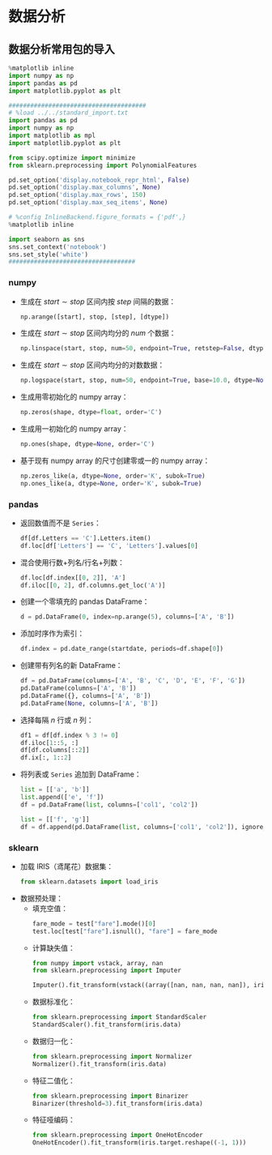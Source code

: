 # 数据分析

## 数据分析常用包的导入

```python
%matplotlib inline
import numpy as np
import pandas as pd
import matplotlib.pyplot as plt

######################################
# %load ../../standard_import.txt
import pandas as pd
import numpy as np
import matplotlib as mpl
import matplotlib.pyplot as plt

from scipy.optimize import minimize
from sklearn.preprocessing import PolynomialFeatures

pd.set_option('display.notebook_repr_html', False)
pd.set_option('display.max_columns', None)
pd.set_option('display.max_rows', 150)
pd.set_option('display.max_seq_items', None)

# %config InlineBackend.figure_formats = {'pdf',}
%matplotlib inline

import seaborn as sns
sns.set_context('notebook')
sns.set_style('white')
###################################
```

### numpy

- 生成在 $start \sim stop$ 区间内按 $step$ 间隔的数据：
  ```python
  np.arange([start], stop, [step], [dtype])
  ```
- 生成在 $start \sim stop$ 区间内均分的 $num$ 个数据：
  ```python
  np.linspace(start, stop, num=50, endpoint=True, retstep=False, dtype=None)
  ```
- 生成在 $start \sim stop$ 区间内均分的对数数据：
  ```python
  np.logspace(start, stop, num=50, endpoint=True, base=10.0, dtype=None)
  ```
- 生成用零初始化的 numpy array：
  ```python
  np.zeros(shape, dtype=float, order='C')
  ```
- 生成用一初始化的 numpy array：
  ```python
  np.ones(shape, dtype=None, order='C')
  ```
- 基于现有 numpy array 的尺寸创建零或一的 numpy array：
  ```python
  np.zeros_like(a, dtype=None, order='K', subok=True)
  np.ones_like(a, dtype=None, order='K', subok=True)
  ```

### pandas

- 返回数值而不是 `Series`：
  ```python
  df[df.Letters == 'C'].Letters.item()
  df.loc[df['Letters'] == 'C', 'Letters'].values[0]
  ```
- 混合使用行数+列名/行名+列数：
  ```python
  df.loc[df.index[[0, 2]], 'A']
  df.iloc[[0, 2], df.columns.get_loc('A')]
  ```
- 创建一个零填充的 pandas DataFrame：
  ```python
  d = pd.DataFrame(0, index=np.arange(5), columns=['A', 'B'])
  ```
- 添加时序作为索引：
  ```python
  df.index = pd.date_range(startdate, periods=df.shape[0])
  ```
- 创建带有列名的新 DataFrame：
  ```python
  df = pd.DataFrame(columns=['A', 'B', 'C', 'D', 'E', 'F', 'G'])
  pd.DataFrame(columns=['A', 'B'])
  pd.DataFrame({}, columns=['A', 'B'])
  pd.DataFrame(None, columns=['A', 'B'])
  ```
- 选择每隔 $n$ 行或 $n$ 列：
  ```python
  df1 = df[df.index % 3 != 0]
  df.iloc[1::5, :]
  df[df.columns[::2]]
  df.ix[:, 1::2]
  ```
- 将列表或 `Series` 追加到 DataFrame：
  ```python
  list = [['a', 'b']]
  list.append(['e', 'f'])
  df = pd.DataFrame(list, columns=['col1', 'col2'])

  list = [['f', 'g']]
  df = df.append(pd.DataFrame(list, columns=['col1', 'col2']), ignore_index=True)
  ```

### sklearn

- 加载 IRIS（鸢尾花）数据集：
  ```python
  from sklearn.datasets import load_iris
  ```
- 数据预处理：
  - 填充空值：
    ```python
    fare_mode = test["fare"].mode()[0]
    test.loc[test["fare"].isnull(), "fare"] = fare_mode
    ```
  - 计算缺失值：
    ```python
    from numpy import vstack, array, nan
    from sklearn.preprocessing import Imputer

    Imputer().fit_transform(vstack((array([nan, nan, nan, nan]), iris.data)))
    ```
  - 数据标准化：
    ```python
    from sklearn.preprocessing import StandardScaler
    StandardScaler().fit_transform(iris.data)
    ```
  - 数据归一化：
    ```python
    from sklearn.preprocessing import Normalizer
    Normalizer().fit_transform(iris.data)
    ```
  - 特征二值化：
    ```python
    from sklearn.preprocessing import Binarizer
    Binarizer(threshold=3).fit_transform(iris.data)
    ```
  - 特征哑编码：
    ```python
    from sklearn.preprocessing import OneHotEncoder
    OneHotEncoder().fit_transform(iris.target.reshape((-1, 1)))
    ```

